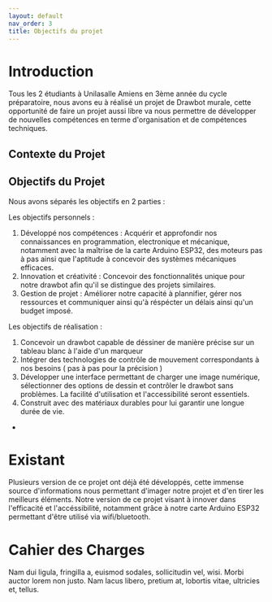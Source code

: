 ```yaml
---
layout: default
nav_order: 3
title: Objectifs du projet
---
```


# Introduction

Tous les 2 étudiants à Unilasalle Amiens en 3ème année du cycle préparatoire, nous avons eu à réalisé un projet de Drawbot murale, cette opportunité de faire un projet aussi libre va nous permettre de développer de nouvelles compétences en terme d'organisation et de compétences techniques.


## Contexte du Projet



## Objectifs du Projet

Nous avons séparés les objectifs en 2 parties :

Les objectifs personnels :


1. Développé nos compétences : Acquérir et approfondir nos connaissances en programmation, electronique et mécanique, notamment avec la maîtrise de la carte Arduino ESP32, des moteurs pas à pas ainsi que l'aptitude à concevoir des systèmes mécaniques efficaces.
2. Innovation et créativité : Concevoir des fonctionnalités unique pour notre drawbot afin qu'il se distingue des projets similaires.
3. Gestion de projet : Améliorer notre capacité à plannifier, gérer nos ressources et communiquer ainsi qu'à réspécter un délais ainsi qu'un budget imposé.


Les objectifs de réalisation :


1. Concevoir un drawbot capable de déssiner de manière précise sur un tableau blanc à l'aide d'un marqueur
2. Intégrer des technologies de contrôle de mouvement correspondants à nos besoins ( pas à pas pour la précision )
3. Développer une interface permettant de charger une image numérique, sélectionner des options de dessin et contrôler le drawbot sans problèmes. La facilité d'utilisation et l'accessibilité seront essentiels.
4. Construit avec des matériaux durables pour lui garantir une longue durée de vie.

-

# Existant

Plusieurs version de ce projet ont déjà été développés, cette immense source d'informations nous permettant d'imager notre projet et d'en tirer les meilleurs éléments. 
Notre version de ce projet visant à innover dans l'efficacité et l'accéssibilité, notamment grâce à notre carte Arduino ESP32 permettant d'être utilisé via wifi/bluetooth.

# Cahier des Charges

Nam dui ligula, fringilla a, euismod sodales, sollicitudin vel, wisi. Morbi auctor lorem non justo. Nam lacus libero, pretium at, lobortis vitae, ultricies et, tellus.
